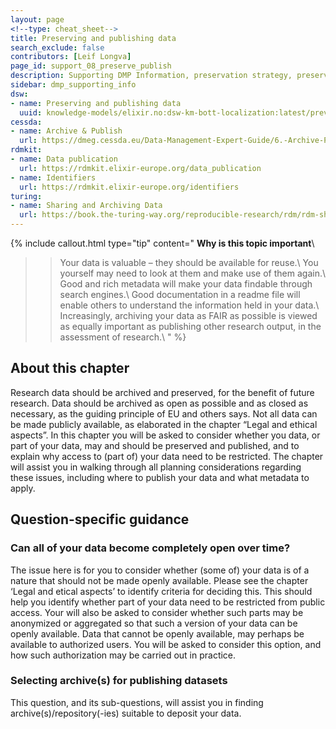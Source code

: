 ```yaml
---
layout: page
<!--type: cheat_sheet-->
title: Preserving and publishing data
search_exclude: false
contributors: [Leif Longva]
page_id: support_08_preserve_publish
description: Supporting DMP Information, preservation strategy, preserve data, data preservation, publish data, data publication, repository, open access, closed access, data sharing
sidebar: dmp_supporting_info
dsw:
- name: Preserving and publishing data
  uuid: knowledge-models/elixir.no:dsw-km-bott-localization:latest/preview?questionUuid=a549d10b-aa46-4c0c-863f-30219ac5ecce
cessda:
- name: Archive & Publish
  url: https://dmeg.cessda.eu/Data-Management-Expert-Guide/6.-Archive-Publish
rdmkit:
- name: Data publication
  url: https://rdmkit.elixir-europe.org/data_publication
- name: Identifiers
  url: https://rdmkit.elixir-europe.org/identifiers
turing:
- name: Sharing and Archiving Data
  url: https://book.the-turing-way.org/reproducible-research/rdm/rdm-sharing
---
```


{% include callout.html type="tip" content="
**Why is this topic important**\\
>> Your data is valuable – they should be available for reuse.\\
>> You yourself may need to look at them and make use of them again.\\
>> Good and rich metadata will make your data findable through search engines.\\
>> Good documentation in a readme file will enable others to understand the information held in your data.\\
>> Increasingly, archiving your data as FAIR as possible is viewed as equally important as publishing other research output, in the assessment of research.\\
" %}

## About this chapter

Research data should be archived and preserved, for the benefit of future research. Data should be archived as open as possible and as closed as necessary, as the guiding principle of EU and others says.
Not all data can be made publicly available, as elaborated in the chapter “Legal and ethical aspects”. In this chapter you will be asked to consider whether you data, or part of your data, may and should be preserved and published, and to explain why access to (part of) your data need to be restricted. 
The chapter will assist you in walking through all planning considerations regarding these issues, including where to publish your data and what metadata to apply.


## Question-specific guidance

### Can all of your data become completely open over time?
The issue here is for you to consider whether (some of) your data is of a nature that should not be made openly available. Please see the chapter ‘Legal and etical aspects’ to identify criteria for deciding this. This should help you identify whether part of your data need to be restricted from public access. Your will also be asked to consider whether such parts may be anonymized or aggregated so that such a version of your data can be openly available.
Data that cannot be openly available, may perhaps be available to authorized users. You will be asked to consider this option, and how such authorization may be carried out in practice.

### Selecting archive(s) for publishing datasets
This question, and its sub-questions, will assist you in finding archive(s)/repository(-ies) suitable to deposit your data.
